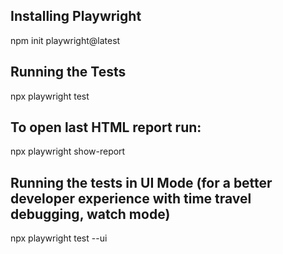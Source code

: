 ## Installing Playwright
npm init playwright@latest

## Running the Tests
npx playwright test

## To open last HTML report run:
npx playwright show-report

## Running the tests in UI Mode (for a better developer experience with time travel debugging, watch mode)
npx playwright test --ui